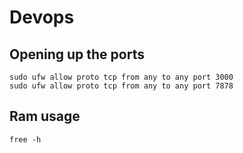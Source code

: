 # Devops

## Opening up the ports
```
sudo ufw allow proto tcp from any to any port 3000
sudo ufw allow proto tcp from any to any port 7878
```

## Ram usage
```
free -h
```
